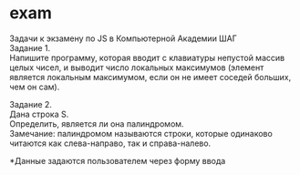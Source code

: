 # exam
Задачи к экзамену по JS в Компьютерной Академии ШАГ </br>
Задание 1. </br>
Напишите программу, которая вводит с клавиатуры непустой массив целых чисел, и выводит число локальных максимумов (элемент является локальным максимумом, если он не имеет соседей больших, чем он сам).</br>


Задание 2. </br>
Дана строка S.</br>
Определить, является ли она палиндромом.</br>
Замечание: палиндромом называются строки, которые одинаково читаются как слева-направо, так и справа-налево.</br>

*Данные задаются пользователем через форму ввода

